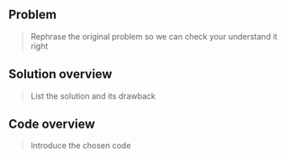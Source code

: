 ## Problem
> Rephrase the original problem so we can check your understand it right 

## Solution overview
> List the solution and its drawback

## Code overview
> Introduce the chosen code
